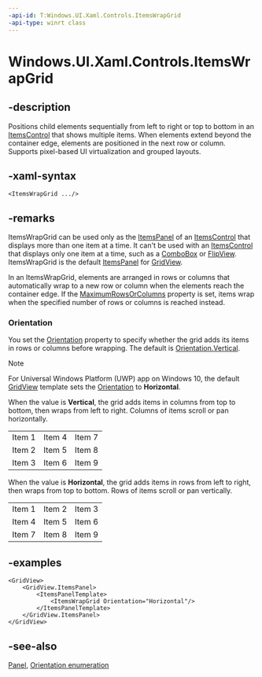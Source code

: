 ```yaml
---
-api-id: T:Windows.UI.Xaml.Controls.ItemsWrapGrid
-api-type: winrt class
---
```


<!-- Class syntax.
public class ItemsWrapGrid : Windows.UI.Xaml.Controls.Panel, Windows.UI.Xaml.Controls.IItemsWrapGrid, Windows.UI.Xaml.Controls.IItemsWrapGrid2
-->

# Windows.UI.Xaml.Controls.ItemsWrapGrid

## -description
Positions child elements sequentially from left to right or top to bottom in an [ItemsControl](itemscontrol.md) that shows multiple items. When elements extend beyond the container edge, elements are positioned in the next row or column. Supports pixel-based UI virtualization and grouped layouts.



## -xaml-syntax
```xaml
<ItemsWrapGrid .../>

```


## -remarks
ItemsWrapGrid can be used only as the [ItemsPanel](itemscontrol_itemspanel.md) of an [ItemsControl](itemscontrol.md) that displays more than one item at a time. It can't be used with an [ItemsControl](itemscontrol.md) that displays only one item at a time, such as a [ComboBox](combobox.md) or [FlipView](flipview.md). ItemsWrapGrid is the default [ItemsPanel](itemscontrol_itemspanel.md) for [GridView](gridview.md).

In an ItemsWrapGrid, elements are arranged in rows or columns that automatically wrap to a new row or column when the elements reach the container edge. If the [MaximumRowsOrColumns](itemswrapgrid_maximumrowsorcolumns.md) property is set, items wrap when the specified number of rows or columns is reached instead.

### Orientation

You set the [Orientation](itemswrapgrid_orientation.md) property to specify whether the grid adds its items in rows or columns before wrapping. The default is [Orientation.Vertical](orientation.md).

> [!NOTE]
> For Universal Windows Platform (UWP) app on Windows 10, the default [GridView](gridview.md) template sets the [Orientation](itemswrapgrid_orientation.md) to **Horizontal**.

When the value is **Vertical**, the grid adds items in columns from top to bottom, then wraps from left to right. Columns of items scroll or pan horizontally.<table>
   <tr><td>Item 1</td><td>Item 4</td><td>Item 7</td></tr>
   <tr><td>Item 2</td><td>Item 5</td><td>Item 8</td></tr>
   <tr><td>Item 3</td><td>Item 6</td><td>Item 9</td></tr>
</table>

When the value is **Horizontal**, the grid adds items in rows from left to right, then wraps from top to bottom. Rows of items scroll or pan vertically. <table>
   <tr><td>Item 1</td><td>Item 2</td><td>Item 3</td></tr>
   <tr><td>Item 4</td><td>Item 5</td><td>Item 6</td></tr>
   <tr><td>Item 7</td><td>Item 8</td><td>Item 9</td></tr>
</table>

## -examples
```xaml
<GridView>
    <GridView.ItemsPanel> 
        <ItemsPanelTemplate>
            <ItemsWrapGrid Orientation="Horizontal"/>  
        </ItemsPanelTemplate> 
    </GridView.ItemsPanel> 
</GridView> 

```



## -see-also
[Panel](panel.md), [Orientation enumeration](orientation.md)
